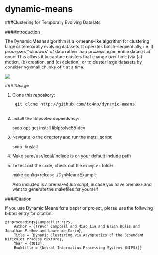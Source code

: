 dynamic-means
=============

###Clustering for Temporally Evolving Datasets

####Introduction

The Dynamic Means algorithm is a k-means-like algorithm for clustering large or temporally evolving datasets.
It operates batch-sequentially, i.e. it processes "windows" of data rather than processing an entire dataset
at once. This allows it to capture clusters that change over time (via (a) motion, (b) creation, and (c) deletion), or to
cluster large datasets by considering small chunks of it at a time.

![](https://github.com/tc4mp/dynamic-means/blob/master/imgs/clustermotion.png?raw=true)

####Usage
1. Clone this repository:
	<pre>
    git clone http://github.com/tc4mp/dynamic-means
    </pre>

2. Install the liblpsolve dependency:

	sudo apt-get install liblpsolve55-dev

3. Navigate to the directory and run the install script:

	sudo ./install

4. Make sure /usr/local/include is on your default include path

5. To test out the code, check out the `examples` folder:

	make config=release
	./DynMeansExample

	Also included is a premake4.lua script, in case you have premake and want to generate the makefiles for yourself

####Citation

If you use Dynamic Means for a paper or project, please use the following bibtex entry for citation:

    @inproceedings{Campbell13_NIPS,
    	Author = {Trevor Campbell and Miao Liu and Brian Kulis and Jonathan P.~How and Lawrence Carin},
    	Title = {Dynamic Clustering via Asymptotics of the Dependent Dirichlet Process Mixture},
    	Year = {2013},
    	Booktitle = {Neural Information Processing Systems (NIPS)}}


